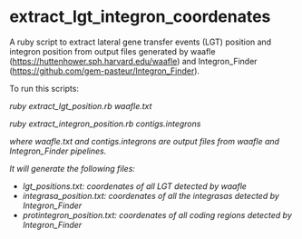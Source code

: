 # extract_lgt_integron_coordenates
A ruby script to extract lateral gene transfer events (LGT) position and integron position from output files generated by waafle (https://huttenhower.sph.harvard.edu/waafle) and Integron_Finder (https://github.com/gem-pasteur/Integron_Finder).

To run this scripts:

<i>ruby extract_lgt_position.rb waafle.txt<i>

<i>ruby extract_integron_position.rb contigs.integrons<i>

where waafle.txt and contigs.integrons are output files from waafle and Integron_Finder pipelines.

It will generate the following files:
- lgt_positions.txt: coordenates of all LGT detected by waafle 
- integrasa_position.txt: coordenates of all the integrasas detected by Integron_Finder
- protintegron_position.txt: coordenates of all coding regions detected by Integron_Finder
